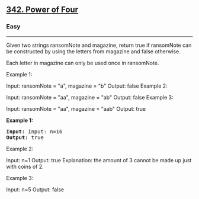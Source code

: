 
<h2><a href="https://leetcode.com/problems/power-of-four/">342. Power of Four</a></h2>
<h3>Easy</h3>
<hr>
<div><p>Given two strings ransomNote and magazine, return true if ransomNote can be constructed by using the letters from magazine and false otherwise.

Each letter in magazine can only be used once in ransomNote.

 

Example 1:

Input: ransomNote = "a", magazine = "b"
Output: false
Example 2:

Input: ransomNote = "aa", magazine = "ab"
Output: false
Example 3:

Input: ransomNote = "aa", magazine = "aab"
Output: true
 
</p>


<p><strong>Example 1:</strong></p>
<pre><strong>Input:</strong> Input: n=16
<strong>Output:</strong> true
</pre>

Example 2:

Input: n=1
Output: true
Explanation: the amount of 3 cannot be made up just with coins of 2.
  
Example 3:

Input: n=5
Output: false
